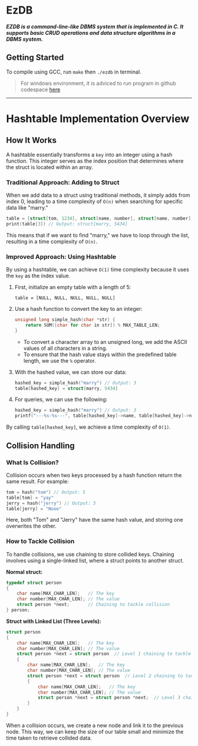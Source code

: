 # EzDB
***EZDB is a command-line-like DBMS system that is implemented in C. It supports basic CRUD operations and data structure algorithms in a DBMS system.***
## Getting Started
To compile using GCC, run `make` then `./ezdb` in terminal.
> For windows environment, it is adviced to run program in github codespace [here](https://github.com/codespaces)

---

# Hashtable Implementation Overview
## How It Works
A hashtable essentially transforms a `key` into an integer using a hash function. This integer serves as the index position that determines where the struct is located within an array.

### Traditional Approach: Adding to Struct
When we add data to a struct using traditional methods, it simply adds from index 0, leading to a time complexity of `O(n)` when searching for specific data like "marry."

```c
table = [struct[tom, 1234], struct[name, number], struct[name, number], struct[marry, 5434], struct[name, number]
print(table[3]) // Output: struct[marry, 5434]
```

This means that if we want to find "marry," we have to loop through the list, resulting in a time complexity of `O(n)`.

### Improved Approach: Using Hashtable
By using a hashtable, we can achieve `O(1)` time complexity because it uses the `key` as the index value.

1. First, initialize an empty table with a length of 5:
   ```
   table = [NULL, NULL, NULL, NULL, NULL]
   ```

2. Use a hash function to convert the key to an integer:
   ```c
   unsigned long simple_hash(char *str) {
       return SUM([char for char in str]) % MAX_TABLE_LEN;
   }
   ```

   - To convert a character array to an unsigned long, we add the ASCII values of all characters in a string.
   - To ensure that the hash value stays within the predefined table length, we use the `%` operator.

3. With the hashed value, we can store our data:
   ```c
   hashed_key = simple_hash("marry") // Output: 3
   table[hashed_key] = struct[marry, 5434]
   ```

4. For queries, we can use the following:
   ```c
   hashed_key = simple_hash("marry") // Output: 3
   printf("---%s-%s---", table[hashed_key]->name, table[hashed_key]->number) // Output: ---marry-5434---
   ```

By calling `table[hashed_key]`, we achieve a time complexity of `O(1)`.

## Collision Handling

### What Is Collision?
Collision occurs when two keys processed by a hash function return the same result. For example:

```c
tom = hash("tom") // Output: 5
table[tom] = "yay"
jerry = hash("jerry") // Output: 5
table[jerry] = "Nooo"
```

Here, both "Tom" and "Jerry" have the same hash value, and storing one overwrites the other.

### How to Tackle Collision
To handle collisions, we use chaining to store collided keys. Chaining involves using a single-linked list, where a struct points to another struct. 

**Normal struct:**
```c
typedef struct person
{
    char name[MAX_CHAR_LEN];   // The key
    char number[MAX_CHAR_LEN]; // The value
    struct person *next;       // Chaining to tackle collision
} person;
```

**Struct with Linked List (Three Levels):**
```c
struct person
{
    char name[MAX_CHAR_LEN];   // The key
    char number[MAX_CHAR_LEN]; // The value
    struct person *next = struct person  // Level 1 chaining to tackle collision
    {
        char name[MAX_CHAR_LEN];   // The key
        char number[MAX_CHAR_LEN]; // The value
        struct person *next = struct person  // Level 2 chaining to tackle collision
        {
            char name[MAX_CHAR_LEN];   // The key
            char number[MAX_CHAR_LEN]; // The value
            struct person *next = struct person *next;  // Level 3 chaining to tackle collision
        }
    }
}
```

When a collision occurs, we create a new node and link it to the previous node. This way, we can keep the size of our table small and minimize the time taken to retrieve collided data.
